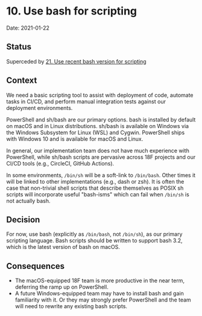 # 10. Use bash for scripting

Date: 2021-01-22

## Status

Superceded by [21. Use recent bash version for scripting](0021-use-recent-bash-version-for-scripting.md)

## Context

We need a basic scripting tool to assist with deployment of code, automate tasks in CI/CD, and perform manual integration tests against our deployment environments.

PowerShell and sh/bash are our primary options. bash is installed by default on macOS and in Linux distributions. sh/bash is available on Windows via the Windows Subsystem for Linux (WSL) and Cygwin. PowerShell ships with Windows 10 and is available for macOS and Linux.

In general, our implementation team does not have much experience with PowerShell, while sh/bash scripts are pervasive across 18F projects and our CI/CD tools (e.g., CircleCI, GitHub Actions).

In some environments, `/bin/sh` will be a soft-link to `/bin/bash`. Other times it will be linked to other implementations (e.g., dash or zsh). It is often the case that non-trivial shell scripts that describe themselves as POSIX sh scripts will incorporate useful "bash-isms" which can fail when `/bin/sh` is not actually bash.

## Decision

For now, use bash (explicitly as `/bin/bash`, not `/bin/sh`), as our primary scripting language. Bash scripts should be written to support bash 3.2, which is the latest version of bash on macOS.

## Consequences

* The macOS-equipped 18F team is more productive in the near term, deferring the ramp up on PowerShell.
* A future Windows-equipped team may have to install bash and gain familiarity with it. Or they may strongly prefer PowerShell and the team will need to rewrite any existing bash scripts.

